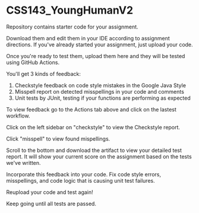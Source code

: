 # CSS143_YoungHumanV2

Repository contains starter code for your assignment. 

Download them and edit them in your IDE according to assignment directions. 
If you've already started your assignment, just upload your code. 

Once you're ready to test them, upload them here and they will be tested using GitHub Actions. 

You'll get 3 kinds of feedback:
1. Checkstyle feedback on code style mistakes in the Google Java Style 
2. Misspell report on detected misspellings in your code and comments
3. Unit tests by JUnit, testing if your functions are performing as expected

To view feedback go to the Actions tab above and click on the lastest workflow. 

Click on the left sidebar on "checkstyle" to view the Checkstyle report. 

Click "misspell" to view found mispellings. 

Scroll to the bottom and download the artifact to view your detailed test report. 
It will show your current score on the assignment based on the tests we've written. 

Incorporate this feedback into your code. Fix code style errors, misspellings, and code logic that is causing
unit test failures. 

Reupload your code and test again! 

Keep going until all tests are passed. 
